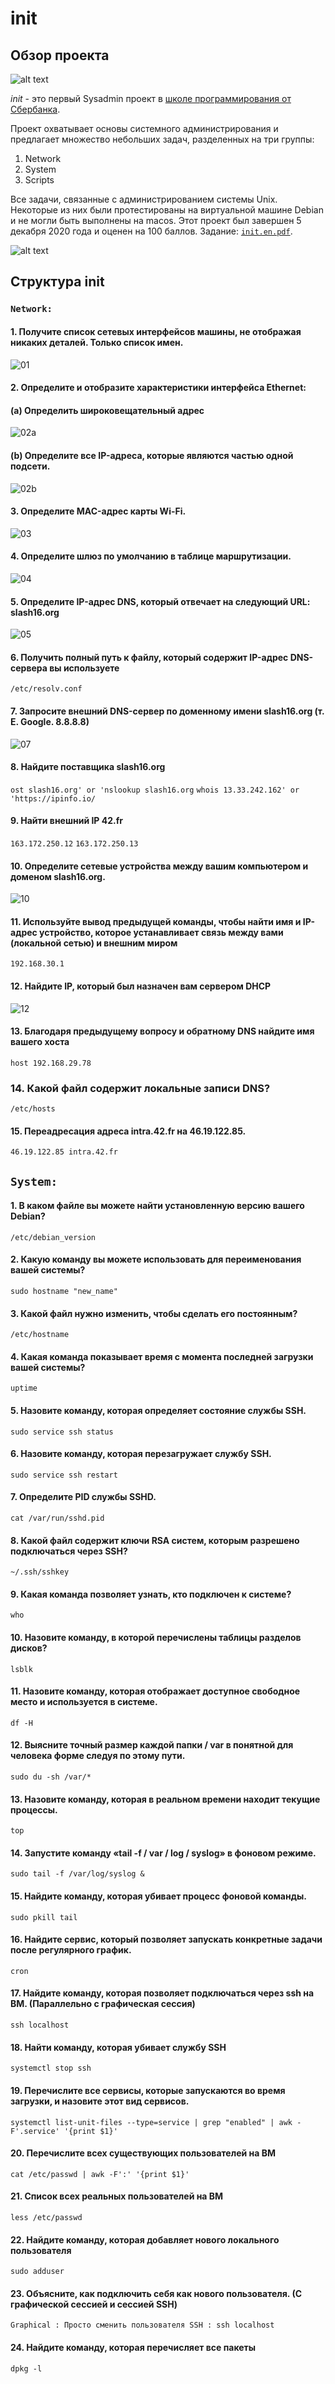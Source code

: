 # init

## Обзор проекта

![alt text](https://github.com/eldaroid/pictures/blob/master/init/init_branch.png)

*init* - это первый Sysadmin проект в [школе программирования от Сбербанка](https://21-school.ru/).

Проект охватывает основы системного администрирования и предлагает множество небольших задач, разделенных на три группы:
1. Network
2. System
3. Scripts

Все задачи, связанные с администрированием системы Unix. Некоторые из них были протестированы на виртуальной машине Debian и не могли быть выполнены на macos. Этот проект был завершен 5 декабря 2020 года и оценен на 100 баллов. Задание: [`init.en.pdf`](/init.en.pdf).

![alt text](https://github.com/eldaroid/pictures/blob/master/init/score.png)

## Структура init

### `Network:`

#### 1. Получите список сетевых интерфейсов машины, не отображая никаких деталей. Только список имен.
![01](https://github.com/do8rolyuboff/Init/blob/master/other/01.png)
#### 2. Определите и отобразите характеристики интерфейса Ethernet:
####     (а) Определить широковещательный адрес
![02a](https://github.com/do8rolyuboff/Init/blob/master/other/02(a).png)
####     (b) Определите все IP-адреса, которые являются частью одной подсети.
![02b](https://github.com/do8rolyuboff/Init/blob/master/other/02(b).png)
#### 3. Определите MAC-адрес карты Wi-Fi.
![03](https://github.com/do8rolyuboff/Init/blob/master/other/03.png)
#### 4. Определите шлюз по умолчанию в таблице маршрутизации.
![04](https://github.com/do8rolyuboff/Init/blob/master/other/04.png)
#### 5. Определите IP-адрес DNS, который отвечает на следующий URL: slash16.org
![05](https://github.com/do8rolyuboff/Init/blob/master/other/05.png)
#### 6. Получить полный путь к файлу, который содержит IP-адрес DNS-сервера вы используете
`/etc/resolv.conf`
#### 7. Запросите внешний DNS-сервер по доменному имени slash16.org (т. Е. Google. 8.8.8.8)
![07](https://github.com/do8rolyuboff/Init/blob/master/other/07.png)
#### 8. Найдите поставщика slash16.org
`ost slash16.org' or 'nslookup slash16.org`
`whois 13.33.242.162' or 'https://ipinfo.io/`
#### 9. Найти внешний IP 42.fr
`163.172.250.12`
`163.172.250.13`
#### 10. Определите сетевые устройства между вашим компьютером и доменом slash16.org.
![10](https://github.com/do8rolyuboff/Init/blob/master/other/10.png)
#### 11. Используйте вывод предыдущей команды, чтобы найти имя и IP-адрес устройство, которое устанавливает связь между вами (локальной сетью) и внешним миром
`192.168.30.1`
#### 12. Найдите IP, который был назначен вам сервером DHCP
![12](https://github.com/do8rolyuboff/Init/blob/master/other/12.png)
#### 13. Благодаря предыдущему вопросу и обратному DNS найдите имя вашего хоста
`host 192.168.29.78`
### 14. Какой файл содержит локальные записи DNS?
`/etc/hosts`
#### 15. Переадресация адреса intra.42.fr на 46.19.122.85.
`46.19.122.85 intra.42.fr`

## `System:`

#### 1. В каком файле вы можете найти установленную версию вашего Debian?
`/etc/debian_version`
#### 2. Какую команду вы можете использовать для переименования вашей системы?
`sudo hostname "new_name"`
#### 3. Какой файл нужно изменить, чтобы сделать его постоянным?
`/etc/hostname`
#### 4. Какая команда показывает время с момента последней загрузки вашей системы?
`uptime`
#### 5. Назовите команду, которая определяет состояние службы SSH.
`sudo service ssh status`
#### 6. Назовите команду, которая перезагружает службу SSH.
`sudo service ssh restart`
#### 7. Определите PID службы SSHD.
`cat /var/run/sshd.pid`
#### 8. Какой файл содержит ключи RSA систем, которым разрешено подключаться через SSH?
`~/.ssh/sshkey`
#### 9. Какая команда позволяет узнать, кто подключен к системе?
`who`
#### 10. Назовите команду, в которой перечислены таблицы разделов дисков?
`lsblk`
#### 11. Назовите команду, которая отображает доступное свободное место и используется в системе.
`df -H`
#### 12. Выясните точный размер каждой папки / var в понятной для человека форме следуя по этому пути.
`sudo du -sh /var/*`
#### 13. Назовите команду, которая в реальном времени находит текущие процессы.
`top`
#### 14. Запустите команду «tail -f / var / log / syslog» в фоновом режиме.
`sudo tail -f /var/log/syslog &`
#### 15. Найдите команду, которая убивает процесс фоновой команды.
`sudo pkill tail`
#### 16. Найдите сервис, который позволяет запускать конкретные задачи после регулярного график.
`cron`
#### 17. Найдите команду, которая позволяет подключаться через ssh на ВМ. (Параллельно с графическая сессия)
`ssh localhost`
#### 18. Найти команду, которая убивает службу SSH
`systemctl stop ssh`
#### 19. Перечислите все сервисы, которые запускаются во время загрузки, и назовите этот вид сервисов.
`systemctl list-unit-files --type=service | grep "enabled" | awk -F'.service' '{print $1}'`

#### 20. Перечислите всех существующих пользователей на ВМ
`cat /etc/passwd | awk -F':' '{print $1}'`
#### 21. Список всех реальных пользователей на ВМ
`less /etc/passwd`
#### 22. Найдите команду, которая добавляет нового локального пользователя
`sudo adduser`
#### 23. Объясните, как подключить себя как нового пользователя. (С графической сессией и сессией SSH)
`Graphical : Просто сменить пользователя
SSH : ssh localhost`
#### 24. Найдите команду, которая перечисляет все пакеты
`dpkg -l`
